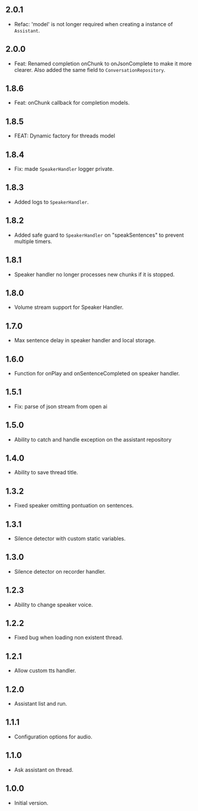 ## 2.0.1

- Refac: 'model' is not longer required when creating a instance of `Assistant`.

## 2.0.0

- Feat: Renamed completion onChunk to onJsonComplete to make it more clearer. Also added the same field to `ConversationRepository`.

## 1.8.6

- Feat: onChunk callback for completion models.

## 1.8.5

- FEAT: Dynamic factory for threads model

## 1.8.4

- Fix: made `SpeakerHandler` logger private.

## 1.8.3

- Added logs to `SpeakerHandler`.

## 1.8.2

- Added safe guard to `SpeakerHandler` on "speakSentences" to prevent multiple timers.

## 1.8.1

- Speaker handler no longer processes new chunks if it is stopped.

## 1.8.0

- Volume stream support for Speaker Handler.

## 1.7.0

- Max sentence delay in speaker handler and local storage.

## 1.6.0

- Function for onPlay and onSentenceCompleted on speaker handler.

## 1.5.1

- Fix: parse of json stream from open ai

## 1.5.0

- Ability to catch and handle exception on the assistant repository

## 1.4.0

- Ability to save thread title.

## 1.3.2

- Fixed speaker omitting pontuation on sentences.

## 1.3.1

- Silence detector with custom static variables.

## 1.3.0

- Silence detector on recorder handler.

## 1.2.3

- Ability to change speaker voice.

## 1.2.2

- Fixed bug when loading non existent thread.

## 1.2.1

- Allow custom tts handler.

## 1.2.0

- Assistant list and run.

## 1.1.1

- Configuration options for audio.

## 1.1.0

- Ask assistant on thread.

## 1.0.0

- Initial version.
